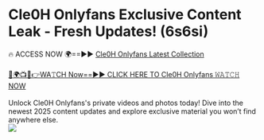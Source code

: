 # Cle0H Onlyfans Exclusive Content Leak - Fresh Updates! (6s6si)

🔥 ACCESS NOW 🌍==►► <a href="https://tinyurl.com/kvy9nzfs" rel="nofollow">Cle0H Onlyfans Latest Collection</a>
<br><br>
[🔴🌍📺📱👉WA𝚃CH Now==►► CLICK HERE TO Cle0H Onlyfans 𝚆𝙰𝚃𝙲𝙷 NOW](https://tinyurl.com/kvy9nzfs)
<br><br>
Unlock Cle0H Onlyfans's private videos and photos today! Dive into the newest 2025 content updates and explore exclusive material you won’t find anywhere else.
<br>
<a href="https://tinyurl.com/kvy9nzfs" rel="nofollow" data-target="animated-image.originalLink"><img src="https://camo.githubusercontent.com/8a4f000d20f83aca3bf7ec5f350d767afa0574a8a352519fd8cfa583a6f93a33/68747470733a2f2f692e696d6775722e636f6d2f644a486b345a712e676966" data-canonical-src="https://i.imgur.com/dJHk4Zq.gif" style="max-width: 100%; display: inline-block;" data-target="animated-image.originalImage"></a>
<br>
